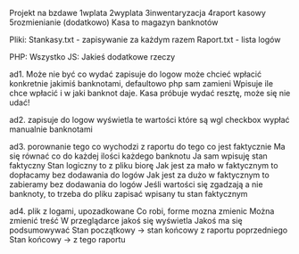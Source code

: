 Projekt na bzdawe
1wplata 
2wyplata 
3inwentaryzacja 
4raport kasowy 
5rozmienianie (dodatkowo) 
Kasa to magazyn banknotów 


Pliki: 
Stankasy.txt - zapisywanie za każdym razem 
Raport.txt - lista logów 

PHP: Wszystko 
JS: Jakieś dodatkowe rzeczy 


ad1. 
Może nie być co wydać 
zapisuje do logow 
może chcieć wpłacić konkretnie jakimiś banknotami, defaultowo php sam zamieni
Wpisuje ile chce wpłacić i w jaki banknot daje. Kasa próbuje wydać resztę, może się nie udać! 


ad2. 
zapisuje do logow 
wyświetla te wartości które są wgl 
checkbox wypłać manualnie banknotami 


ad3. 
porownanie tego co wychodzi z raportu do tego co jest faktycznie 
Ma się równać co do każdej ilości każdego banknotu 
Ja sam wpisuję stan faktyczny 
Stan logiczny to z pliku biorę 
Jak jest za mało w faktycznym to dopłacamy bez dodawania do logów 
Jak jest za dużo w faktycznym to zabieramy bez dodawania do logów 
Jeśli wartości się zgadzają a nie banknoty, to trzeba do pliku zapisać wpisany tu stan faktycznym 


ad4. 
plik z logami, upozadkowane 
Co robi, forme mozna zmienic 
Można zmienić treść 
W przeglądarce jakoś się wyświetla 
Jakoś ma się podsumowywać 
Stan początkowy -> stan końcowy z raportu poprzedniego 
Stan końcowy -> z tego raportu